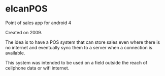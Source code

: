# elcanPOS
Point of sales app for android 4

Created on 2009.

The idea is to have a POS system that can store sales even where there is no internet 
and eventually sync them to a server when a connection is available.

This system was intended to be used on a field outside the reach of cellphone data or wifi internet.
